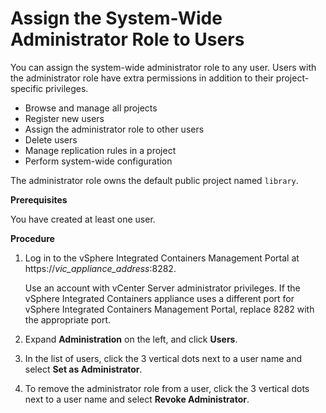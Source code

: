 # Assign the System-Wide Administrator Role to Users # 

You can assign the system-wide administrator role to any user. Users with the administrator role have extra permissions in addition to their project-specific privileges. 

- Browse and manage all projects
- Register new users
- Assign the administrator role to other users
- Delete users
- Manage replication rules in a project
- Perform system-wide configuration 

The administrator role owns the default public project named `library`.  

**Prerequisites**

You have created at least one user.

**Procedure**

1. Log in to the vSphere Integrated Containers Management Portal at https://<i>vic_appliance_address</i>:8282.

    Use an account with vCenter Server administrator privileges. If the vSphere Integrated Containers appliance uses a different port for vSphere Integrated Containers Management Portal, replace 8282 with the appropriate port.
2. Expand **Administration** on the left, and click **Users**.
7. In the list of users, click the 3 vertical dots next to a user name and select **Set as Administrator**.
8. To remove the administrator role from a user, click the 3 vertical dots next to a user name and select **Revoke Administrator**.